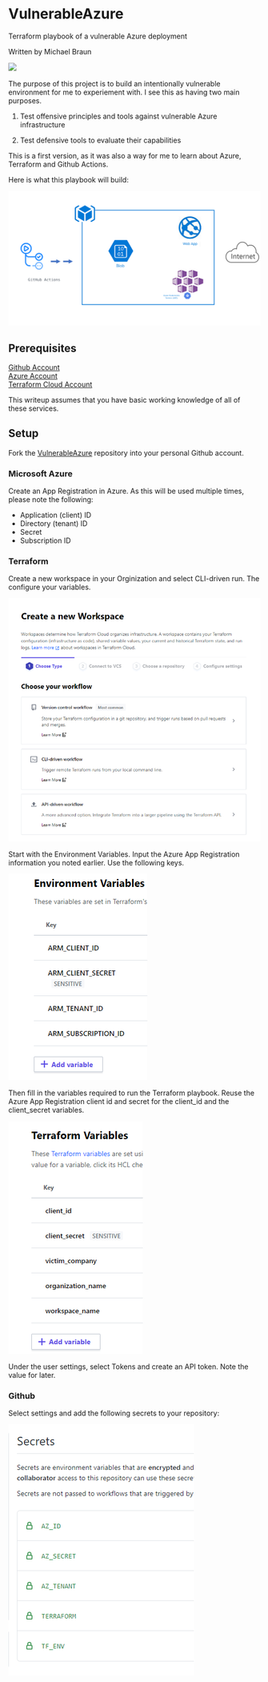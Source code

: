 # VulnerableAzure
Terraform playbook of a vulnerable Azure deployment

Written by Michael Braun

<p align="left">
    <img src="https://img.shields.io/badge/Version-1.0.0-red" />
</p>    


The purpose of this project is to build an intentionally vulnerable environment for me to experiement with. I see this as having two main purposes. <br>

1. Test offensive principles and tools against vulnerable Azure infrastructure

2. Test defensive tools to evaluate their capabilities

This is a first version, as it was also a way for me to learn about Azure, Terraform and Github Actions. 

Here is what this playbook will build:

![](images/diagram.PNG)

## Prerequisites

[Github Account](https://github.com) <br>
[Azure Account](https://portal.azure.com) <br>
[Terraform Cloud Account](https://terraform.io) <br>

This writeup assumes that you have basic working knowledge of all of these services. 

## Setup 

Fork the [VulnerableAzure](https://github.com/metalstormbass/VulnerableAzure) repository into your personal Github account. 
<br>

### Microsoft Azure
 Create an App Registration in Azure. As this will be used multiple times, please note the following:

- Application (client) ID
- Directory (tenant) ID
- Secret
- Subscription ID


### Terraform
Create a new workspace in your Orginization and select CLI-driven run. The configure your variables.

![](images/terraform1.PNG)

Start with the Environment Variables. Input the Azure App Registration information you noted earlier. Use the following keys.

![](/images/terraform2.PNG)

Then fill in the variables required to run the Terraform playbook. Reuse the Azure App Registration client id and secret for the client_id and the client_secret variables.

![](/images/terraform3.PNG)

Under the user settings, select Tokens and create an API token. Note the value for later. 

### Github 

Select settings and add the following secrets to your repository:

![](/images/github1.PNG)





